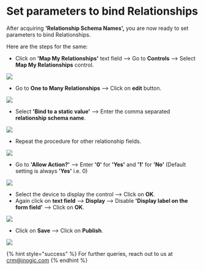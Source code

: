 # Set parameters to bind Relationships

After acquiring **'Relationship Schema Names',** you are now ready to set parameters to bind Relationships.

Here are the steps for the same:

* Click on **'Map My Relationships'** text field --> Go to **Controls** --> Select **Map My Relationships** control.

![](<../../.gitbook/assets/Basic\_0 (1).png>)

* Go to **One to Many Relationships** --> Click on **edit** button.

![](../../.gitbook/assets/Basic\_1.png)

* Select **'Bind to a static value'** --> Enter the comma separated **relationship schema name**.

![](../../.gitbook/assets/Rel\_1.png)

* Repeat the procedure for other relationship fields.

![](../../.gitbook/assets/Rel\_2.png)

* Go to **'Allow Action?'** --> Enter **'0'** for **'Yes'** and **'1'** for **'No'** (Default setting is always **'Yes'** i.e. 0)

![](../../.gitbook/assets/Basic\_4.png)

* Select the device to display the control --> Click on **OK**.
* Again click on **text field** --> **Display** --> Disable **'Display label on the form field'** --> Click on **OK**.

![](../../.gitbook/assets/Basic\_6.png)

* Click on **Save** --> Click on **Publish**. &#x20;

![](../../.gitbook/assets/Adv\_8.png)

{% hint style="success" %}
For further queries, reach out to us at [crm@inogic.com](mailto:crm@inogic.com)
{% endhint %}

